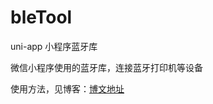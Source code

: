 # bleTool
uni-app 小程序蓝牙库

微信小程序使用的蓝牙库，连接蓝牙打印机等设备

使用方法，见博客：[博文地址](https://blog.csdn.net/guoqing2016/article/details/119574163)
